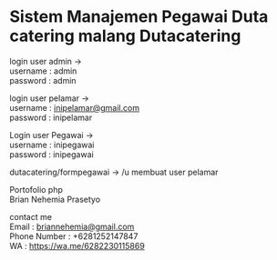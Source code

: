 # Sistem Manajemen Pegawai Duta catering malang Dutacatering

login user admin -> <br>
username : admin <br>
password : admin

login user pelamar -> <br>
username : inipelamar@gmail.com <br>
password : inipelamar

Login user Pegawai -> <br>
username : inipegawai <br>
password : inipegawai

dutacatering/formpegawai -> /u membuat user pelamar

Portofolio php <br>
Brian Nehemia Prasetyo <br>

contact me <br>
Email : briannehemia@gmail.com <br>
Phone Number : +6281252147847 <br>
WA  : https://wa.me/6282230115869
